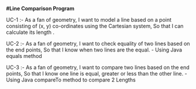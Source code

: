 **#Line Comparison Program**


UC-1 :- As a fan of geometry, I want to model a line based on a point consisting of (x, y) co-ordinates
using the Cartesian system, So that I can calculate its length .

UC-2 :- As a fan of geometry, I want to check equality of two lines based on the end points, So
that I know when two lines are the equal. - Using Java equals method

UC-3 :- As a fan of geometry, I want to compare two lines based on the end points, So that I know
one line is equal, greater or less than the other line. - Using Java compareTo method to compare 2 Lengths 
